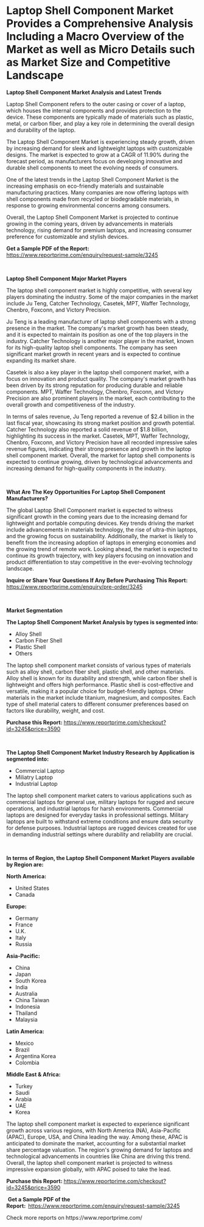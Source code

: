 <p><h1>Laptop Shell Component Market Provides a Comprehensive Analysis Including a Macro Overview of the Market as well as Micro Details such as Market Size and Competitive Landscape</h1></p><p><strong>Laptop Shell Component Market Analysis and Latest Trends</strong></p>
<p><p>Laptop Shell Component refers to the outer casing or cover of a laptop, which houses the internal components and provides protection to the device. These components are typically made of materials such as plastic, metal, or carbon fiber, and play a key role in determining the overall design and durability of the laptop.</p><p>The Laptop Shell Component Market is experiencing steady growth, driven by increasing demand for sleek and lightweight laptops with customizable designs. The market is expected to grow at a CAGR of 11.90% during the forecast period, as manufacturers focus on developing innovative and durable shell components to meet the evolving needs of consumers.</p><p>One of the latest trends in the Laptop Shell Component Market is the increasing emphasis on eco-friendly materials and sustainable manufacturing practices. Many companies are now offering laptops with shell components made from recycled or biodegradable materials, in response to growing environmental concerns among consumers.</p><p>Overall, the Laptop Shell Component Market is projected to continue growing in the coming years, driven by advancements in materials technology, rising demand for premium laptops, and increasing consumer preference for customizable and stylish devices.</p></p>
<p><strong>Get a Sample PDF of the Report:&nbsp;</strong> <a href="https://www.reportprime.com/enquiry/request-sample/3245">https://www.reportprime.com/enquiry/request-sample/3245</a></p>
<p>&nbsp;</p>
<p><strong>Laptop Shell Component Major Market Players</strong></p>
<p><p>The laptop shell component market is highly competitive, with several key players dominating the industry. Some of the major companies in the market include Ju Teng, Catcher Technology, Casetek, MPT, Waffer Technology, Chenbro, Foxconn, and Victory Precision.</p><p>Ju Teng is a leading manufacturer of laptop shell components with a strong presence in the market. The company's market growth has been steady, and it is expected to maintain its position as one of the top players in the industry. Catcher Technology is another major player in the market, known for its high-quality laptop shell components. The company has seen significant market growth in recent years and is expected to continue expanding its market share.</p><p>Casetek is also a key player in the laptop shell component market, with a focus on innovation and product quality. The company's market growth has been driven by its strong reputation for producing durable and reliable components. MPT, Waffer Technology, Chenbro, Foxconn, and Victory Precision are also prominent players in the market, each contributing to the overall growth and competitiveness of the industry.</p><p>In terms of sales revenue, Ju Teng reported a revenue of $2.4 billion in the last fiscal year, showcasing its strong market position and growth potential. Catcher Technology also reported a solid revenue of $1.8 billion, highlighting its success in the market. Casetek, MPT, Waffer Technology, Chenbro, Foxconn, and Victory Precision have all recorded impressive sales revenue figures, indicating their strong presence and growth in the laptop shell component market. Overall, the market for laptop shell components is expected to continue growing, driven by technological advancements and increasing demand for high-quality components in the industry.</p></p>
<p>&nbsp;</p>
<p><strong>What Are The Key Opportunities For Laptop Shell Component Manufacturers?</strong></p>
<p><p>The global Laptop Shell Component market is expected to witness significant growth in the coming years due to the increasing demand for lightweight and portable computing devices. Key trends driving the market include advancements in materials technology, the rise of ultra-thin laptops, and the growing focus on sustainability. Additionally, the market is likely to benefit from the increasing adoption of laptops in emerging economies and the growing trend of remote work. Looking ahead, the market is expected to continue its growth trajectory, with key players focusing on innovation and product differentiation to stay competitive in the ever-evolving technology landscape.</p></p>
<p><strong>Inquire or Share Your Questions If Any Before Purchasing This Report:</strong> <a href="https://www.reportprime.com/enquiry/pre-order/3245">https://www.reportprime.com/enquiry/pre-order/3245</a></p>
<p>&nbsp;</p>
<p><strong>Market Segmentation</strong></p>
<p><strong>The Laptop Shell Component Market Analysis by types is segmented into:</strong></p>
<p><ul><li>Alloy Shell</li><li>Carbon Fiber Shell</li><li>Plastic Shell</li><li>Others</li></ul></p>
<p><p>The laptop shell component market consists of various types of materials such as alloy shell, carbon fiber shell, plastic shell, and other materials. Alloy shell is known for its durability and strength, while carbon fiber shell is lightweight and offers high performance. Plastic shell is cost-effective and versatile, making it a popular choice for budget-friendly laptops. Other materials in the market include titanium, magnesium, and composites. Each type of shell material caters to different consumer preferences based on factors like durability, weight, and cost.</p></p>
<p><strong>Purchase this Report:&nbsp;</strong><a href="https://www.reportprime.com/checkout?id=3245&price=3590">https://www.reportprime.com/checkout?id=3245&price=3590</a></p>
<p>&nbsp;</p>
<p><strong>The Laptop Shell Component Market Industry Research by Application is segmented into:</strong></p>
<p><ul><li>Commercial Laptop</li><li>Miliatry Laptop</li><li>Industrial Laptop</li></ul></p>
<p><p>The laptop shell component market caters to various applications such as commercial laptops for general use, military laptops for rugged and secure operations, and industrial laptops for harsh environments. Commercial laptops are designed for everyday tasks in professional settings. Military laptops are built to withstand extreme conditions and ensure data security for defense purposes. Industrial laptops are rugged devices created for use in demanding industrial settings where durability and reliability are crucial.</p></p>
<p>&nbsp;</p>
<p><strong>In terms of Region, the Laptop Shell Component Market Players available by Region are:</strong></p>
<p>
    <p> <strong> North America: </strong>
        <ul>
            <li>United States</li>
            <li>Canada</li>
        </ul>
        </p> 
    <p> <strong> Europe: </strong>
        <ul>
            <li>Germany</li>
            <li>France</li>
            <li>U.K.</li>
            <li>Italy</li>
            <li>Russia</li>
        </ul>
        </p> 
    <p> <strong> Asia-Pacific: </strong>
        <ul>
            <li>China</li>
            <li>Japan</li>
            <li>South Korea</li>
            <li>India</li>
            <li>Australia</li>
            <li>China Taiwan</li>
            <li>Indonesia</li>
            <li>Thailand</li>
            <li>Malaysia</li>
        </ul>
        </p> 
    <p> <strong> Latin America: </strong>
        <ul>
            <li>Mexico</li>
            <li>Brazil</li>
            <li>Argentina Korea</li>
            <li>Colombia</li>
        </ul>
        </p> 
    <p> <strong> Middle East & Africa: </strong>
        <ul>
            <li>Turkey</li>
            <li>Saudi</li>
            <li>Arabia</li>
            <li>UAE</li>
            <li>Korea</li>
        </ul>
    </p>
    </p>
<p><p>The laptop shell component market is expected to experience significant growth across various regions, with North America (NA), Asia-Pacific (APAC), Europe, USA, and China leading the way. Among these, APAC is anticipated to dominate the market, accounting for a substantial market share percentage valuation. The region's growing demand for laptops and technological advancements in countries like China are driving this trend. Overall, the laptop shell component market is projected to witness impressive expansion globally, with APAC poised to take the lead.</p></p>
<p><strong>Purchase this Report: </strong><a href="https://www.reportprime.com/checkout?id=3245&price=3590">https://www.reportprime.com/checkout?id=3245&price=3590</a></p>
<p>&nbsp;<strong>Get a Sample PDF of the Report:&nbsp;&nbsp;</strong><a href="https://www.reportprime.com/enquiry/request-sample/3245">https://www.reportprime.com/enquiry/request-sample/3245</a></p>
<p><strong></strong></p>
<p>Check more reports on https://www.reportprime.com/</p>